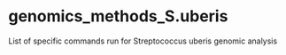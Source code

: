 # genomics_methods_S.uberis
List of specific commands run for Streptococcus uberis genomic analysis 
